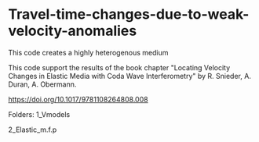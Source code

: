 # Travel-time-changes-due-to-weak-velocity-anomalies

This code creates a highly heterogenous medium

This code support the results of the book chapter "Locating Velocity Changes in Elastic Media with Coda Wave Interferometry" by R. Snieder, A. Duran, A. Obermann. 

 https://doi.org/10.1017/9781108264808.008
 
 Folders:
 1_Vmodels
 
 2_Elastic_m.f.p
